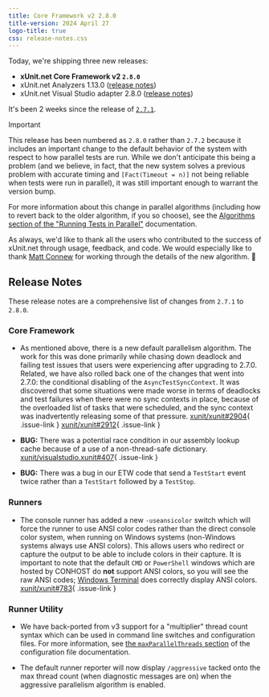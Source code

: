 ```yaml
---
title: Core Framework v2 2.8.0
title-version: 2024 April 27
logo-title: true
css: release-notes.css
---
```


Today, we're shipping three new releases:

* **xUnit.net Core Framework v2 `2.8.0`**
* xUnit.net Analyzers 1.13.0 ([release notes](/releases/analyzers/1.13.0))
* xUnit.net Visual Studio adapter 2.8.0 ([release notes](/releases/visualstudio/2.8.0))

It's been 2 weeks since the release of [`2.7.1`](/releases/v2/2.7.1).

> [!IMPORTANT]
> This release has been numbered as `2.8.0` rather than `2.7.2` because it includes an important change to the default behavior of the system with respect to how parallel tests are run. While we don't anticipate this being a problem (and we believe, in fact, that the new system solves a previous problem with accurate timing and `[Fact(Timeout = n)]` not being reliable when tests were run in parallel), it was still important enough to warrant the version bump.
>
> For more information about this change in parallel algorithms (including how to revert back to the older algorithm, if you so choose), see the [Algorithms section of the "Running Tests in Parallel"](/docs/running-tests-in-parallel#algorithms) documentation.

As always, we'd like to thank all the users who contributed to the success of xUnit.net through usage, feedback, and code. We would especially like to thank [Matt Connew](https://github.com/mconnew) for working through the details of the new algorithm. 🎉

## Release Notes

These release notes are a comprehensive list of changes from `2.7.1` to `2.8.0`.

### Core Framework

* As mentioned above, there is a new default parallelism algorithm. The work for this was done primarily while chasing down deadlock and failing test issues that users were experiencing after upgrading to 2.7.0. Related, we have also rolled back one of the changes that went into 2.7.0: the conditional disabling of the `AsyncTestSyncContext`. It was discovered that some situations were made worse in terms of deadlocks and test failures when there were no sync contexts in place, because of the overloaded list of tasks that were scheduled, and the sync context was inadvertently releasing some of that pressure. [xunit/xunit#2904](https://github.com/xunit/xunit/issues/2904){ .issue-link } [xunit/xunit#2912](https://github.com/xunit/xunit/issues/2912){ .issue-link }

* **BUG:** There was a potential race condition in our assembly lookup cache because of a use of a non-thread-safe dictionary. [xunit/visualstudio.xunit#407](https://github.com/xunit/visualstudio.xunit/pull/407){ .issue-link }

* **BUG:** There was a bug in our ETW code that send a `TestStart` event twice rather than a `TestStart` followed by a `TestStop`.

### Runners

* The console runner has added a new `-useansicolor` switch which will force the runner to use ANSI color codes rather than the direct console color system, when running on Windows systems (non-Windows systems always use ANSI colors). This allows users who redirect or capture the output to be able to include colors in their capture. It is important to note that the default `CMD` or `PowerShell` windows which are hosted by CONHOST do **not** support ANSI colors, so you will see the raw ANSI codes; [Windows Terminal](https://learn.microsoft.com/windows/terminal/install) does correctly display ANSI colors. [xunit/xunit#783](https://github.com/xunit/xunit/issues/783){ .issue-link }

### Runner Utility

* We have back-ported from v3 support for a "multiplier" thread count syntax which can be used in command line switches and configuration files. For more information, see [the `maxParallelThreads` section](/docs/config-xunit-runner-json#maxParallelThreads) of the configuration file documentation.

* The default runner reporter will now display `/aggressive` tacked onto the max thread count (when diagnostic messages are on) when the aggressive parallelism algorithm is enabled.
